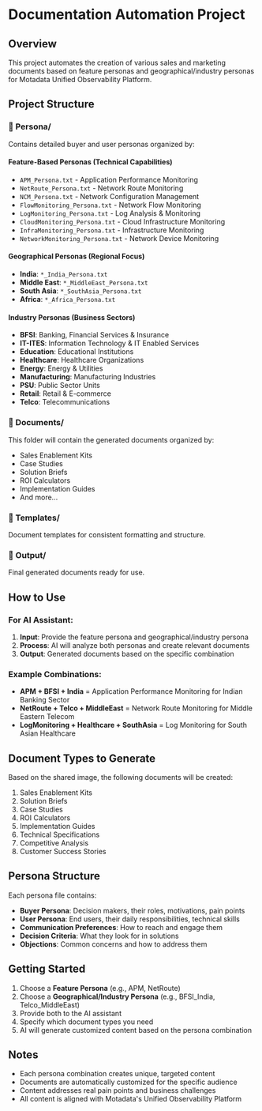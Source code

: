 # Documentation Automation Project

## Overview
This project automates the creation of various sales and marketing documents based on feature personas and geographical/industry personas for Motadata Unified Observability Platform.

## Project Structure

### 📁 Persona/
Contains detailed buyer and user personas organized by:

#### **Feature-Based Personas** (Technical Capabilities)
- `APM_Persona.txt` - Application Performance Monitoring
- `NetRoute_Persona.txt` - Network Route Monitoring
- `NCM_Persona.txt` - Network Configuration Management
- `FlowMonitoring_Persona.txt` - Network Flow Monitoring
- `LogMonitoring_Persona.txt` - Log Analysis & Monitoring
- `CloudMonitoring_Persona.txt` - Cloud Infrastructure Monitoring
- `InfraMonitoring_Persona.txt` - Infrastructure Monitoring
- `NetworkMonitoring_Persona.txt` - Network Device Monitoring

#### **Geographical Personas** (Regional Focus)
- **India**: `*_India_Persona.txt`
- **Middle East**: `*_MiddleEast_Persona.txt`
- **South Asia**: `*_SouthAsia_Persona.txt`
- **Africa**: `*_Africa_Persona.txt`

#### **Industry Personas** (Business Sectors)
- **BFSI**: Banking, Financial Services & Insurance
- **IT-ITES**: Information Technology & IT Enabled Services
- **Education**: Educational Institutions
- **Healthcare**: Healthcare Organizations
- **Energy**: Energy & Utilities
- **Manufacturing**: Manufacturing Industries
- **PSU**: Public Sector Units
- **Retail**: Retail & E-commerce
- **Telco**: Telecommunications

### 📁 Documents/
This folder will contain the generated documents organized by:
- Sales Enablement Kits
- Case Studies
- Solution Briefs
- ROI Calculators
- Implementation Guides
- And more...

### 📁 Templates/
Document templates for consistent formatting and structure.

### 📁 Output/
Final generated documents ready for use.

## How to Use

### For AI Assistant:
1. **Input**: Provide the feature persona and geographical/industry persona
2. **Process**: AI will analyze both personas and create relevant documents
3. **Output**: Generated documents based on the specific combination

### Example Combinations:
- **APM + BFSI + India** = Application Performance Monitoring for Indian Banking Sector
- **NetRoute + Telco + MiddleEast** = Network Route Monitoring for Middle Eastern Telecom
- **LogMonitoring + Healthcare + SouthAsia** = Log Monitoring for South Asian Healthcare

## Document Types to Generate

Based on the shared image, the following documents will be created:
1. Sales Enablement Kits
2. Solution Briefs
3. Case Studies
4. ROI Calculators
5. Implementation Guides
6. Technical Specifications
7. Competitive Analysis
8. Customer Success Stories

## Persona Structure

Each persona file contains:
- **Buyer Persona**: Decision makers, their roles, motivations, pain points
- **User Persona**: End users, their daily responsibilities, technical skills
- **Communication Preferences**: How to reach and engage them
- **Decision Criteria**: What they look for in solutions
- **Objections**: Common concerns and how to address them

## Getting Started

1. Choose a **Feature Persona** (e.g., APM, NetRoute)
2. Choose a **Geographical/Industry Persona** (e.g., BFSI_India, Telco_MiddleEast)
3. Provide both to the AI assistant
4. Specify which document types you need
5. AI will generate customized content based on the persona combination

## Notes

- Each persona combination creates unique, targeted content
- Documents are automatically customized for the specific audience
- Content addresses real pain points and business challenges
- All content is aligned with Motadata's Unified Observability Platform
